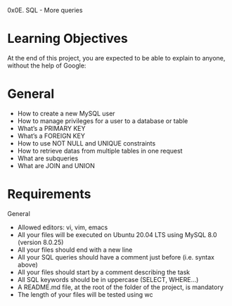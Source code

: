 0x0E. SQL - More queries

# Learning Objectives
At the end of this project, you are expected to be able to explain to anyone, without the help of Google:

# General
  - How to create a new MySQL user
  - How to manage privileges for a user to a database or table
  - What’s a PRIMARY KEY
  - What’s a FOREIGN KEY
  - How to use NOT NULL and UNIQUE constraints
  - How to retrieve datas from multiple tables in one request
  - What are subqueries
  - What are JOIN and UNION

# Requirements
General
  - Allowed editors: vi, vim, emacs
  - All your files will be executed on Ubuntu 20.04 LTS using MySQL 8.0 (version 8.0.25)
  - All your files should end with a new line
  - All your SQL queries should have a comment just before (i.e. syntax above)
  - All your files should start by a comment describing the task
  - All SQL keywords should be in uppercase (SELECT, WHERE…)
  - A README.md file, at the root of the folder of the project, is mandatory
  - The length of your files will be tested using wc
 
